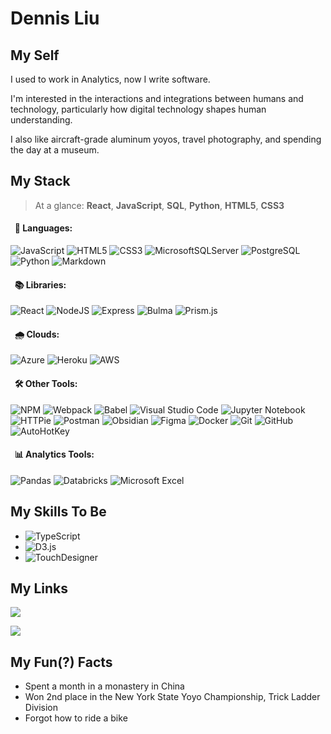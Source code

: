 # Dennis Liu

## My Self

I used to work in Analytics, now I write software. 

I'm interested in the interactions and integrations between humans and technology, particularly how digital technology shapes human understanding.

I also like aircraft-grade aluminum yoyos, travel photography, and spending the day at a museum.

## My Stack

>At a glance: **React**, **JavaScript**, **SQL**, **Python**, **HTML5**, **CSS3**

#### &nbsp;&nbsp;💬 **Languages:** 
![JavaScript](https://img.shields.io/badge/javascript-%23323330.svg?style=for-the-badge&logo=javascript&logoColor=%23F7DF1E)
![HTML5](https://img.shields.io/badge/html5-%23E34F26.svg?style=for-the-badge&logo=html5&logoColor=white)
![CSS3](https://img.shields.io/badge/css3-%231572B6.svg?style=for-the-badge&logo=css3&logoColor=white)
![MicrosoftSQLServer](https://img.shields.io/badge/Microsoft%20SQL%20Server-CC2927?style=for-the-badge&logo=microsoft%20sql%20server&logoColor=white)
![PostgreSQL](https://img.shields.io/badge/postgresql-%23316192.svg?style=for-the-badge&logo=postgresql&logoColor=white)
![Python](https://img.shields.io/badge/python-3670A0?style=for-the-badge&logo=python&logoColor=ffdd54)
![Markdown](https://img.shields.io/badge/markdown-%23000000.svg?style=for-the-badge&logo=markdown&logoColor=white)

#### &nbsp;&nbsp;📚 **Libraries:**
![React](https://img.shields.io/badge/react-%2320232a.svg?style=for-the-badge&logo=react&logoColor=%2361DAFB)
![NodeJS](https://img.shields.io/badge/node.js-6DA55F?style=for-the-badge&logo=node.js&logoColor=white)
![Express](https://img.shields.io/badge/express-%23404d59.svg?style=for-the-badge&logo=express&logoColor=%2361DAFB)
![Bulma](https://img.shields.io/badge/bulma-00D0B1?style=for-the-badge&logo=bulma&logoColor=white)
![Prism.js](https://img.shields.io/badge/prism.js-7FAB14?style=for-the-badge)

#### &nbsp;&nbsp;🌧 **Clouds:**
![Azure](https://img.shields.io/badge/azure-%230072C6.svg?style=for-the-badge&logo=microsoftazure&logoColor=white)
![Heroku](https://img.shields.io/badge/heroku-%23430098.svg?style=for-the-badge&logo=heroku&logoColor=white)
![AWS](https://img.shields.io/badge/AWS-%23FF9900.svg?style=for-the-badge&logo=amazon-aws&logoColor=white)

#### &nbsp;&nbsp;🛠 **Other Tools:**
![NPM](https://img.shields.io/badge/NPM-%23CB3837.svg?style=for-the-badge&logo=npm&logoColor=white)
![Webpack](https://img.shields.io/badge/webpack-%238DD6F9.svg?style=for-the-badge&logo=webpack&logoColor=black)
![Babel](https://img.shields.io/badge/Babel-F9DC3e?style=for-the-badge&logo=babel&logoColor=black)
![Visual Studio Code](https://img.shields.io/badge/Visual%20Studio%20Code-0078d7.svg?style=for-the-badge&logo=visual-studio-code&logoColor=white)
![Jupyter Notebook](https://img.shields.io/badge/jupyter-%23F37626.svg?style=for-the-badge&logo=jupyter&logoColor=white)
![HTTPie](https://img.shields.io/badge/HTTPie-73DC8C?style=for-the-badge&logo=httpie&logoColor=white)
![Postman](https://img.shields.io/badge/Postman-FF6C37?style=for-the-badge&logo=postman&logoColor=white)
![Obsidian](https://img.shields.io/badge/obsidian-483699?style=for-the-badge&logo=obsidian&logoColor=white)
![Figma](https://img.shields.io/badge/figma-F24E1E?style=for-the-badge&logo=figma&logoColor=white)
![Docker](https://img.shields.io/badge/docker-%230db7ed.svg?style=for-the-badge&logo=docker&logoColor=white)
![Git](https://img.shields.io/badge/git-%23F05033.svg?style=for-the-badge&logo=git&logoColor=white)
![GitHub](https://img.shields.io/badge/github-%23121011.svg?style=for-the-badge&logo=github&logoColor=white)
![AutoHotKey](https://img.shields.io/badge/autohotkey-334455?style=for-the-badge&logo=autohotkey&logoColor=white)

#### &nbsp;&nbsp;📊 **Analytics Tools:**
![Pandas](https://img.shields.io/badge/pandas-%23150458.svg?style=for-the-badge&logo=pandas&logoColor=white)
![Databricks](https://img.shields.io/badge/databricks-FF3621?style=for-the-badge&logo=databricks&logoColor=white)
![Microsoft Excel](https://img.shields.io/badge/Microsoft_Excel-217346?style=for-the-badge&logo=microsoft-excel&logoColor=white)

## My Skills To Be

* ![TypeScript](https://img.shields.io/badge/typescript-%23007ACC.svg?style=for-the-badge&logo=typescript&logoColor=white)
* ![D3.js](https://img.shields.io/badge/d3.js-F9A03C?style=for-the-badge&logo=d3.js&logoColor=white)
* ![TouchDesigner](https://img.shields.io/badge/touchdesigner-242424?style=for-the-badge)

## My Links

<a href="https://linkedin.com/in/dennisliu9" target="_blank" rel="noreferrer"><img src="https://img.shields.io/badge/linkedin-dennisliu9-white?style=for-the-badge&color=0077B5&logo=linkedin&logoColor=0077B5&labelColor=white" /></a>

<a href="https://github.com/dennisliu9/dennisliu9/blob/a7bd96df1bb48a1eca8deb4b5403a57b7407eac6/Dennis_Liu-Resume.pdf" target="_blank" rel="noreferrer"><img src="https://img.shields.io/badge/📝   resume-click  here-white?style=for-the-badge&color=0077B5&&logoColor=0077B5&labelColor=white" /></a>

## My Fun(?) Facts

* Spent a month in a monastery in China
* Won 2nd place in the New York State Yoyo Championship, Trick Ladder Division
* Forgot how to ride a bike

